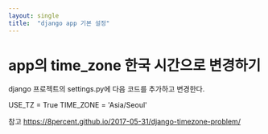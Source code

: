 ```yaml
---
layout: single
title:  "django app 기본 설정"
---
```


# app의 time_zone 한국 시간으로 변경하기

django 프로젝트의 settings.py에 다음 코드를 추가하고 변경한다. 

USE_TZ = True
TIME_ZONE = 'Asia/Seoul'

참고 https://8percent.github.io/2017-05-31/django-timezone-problem/ 
